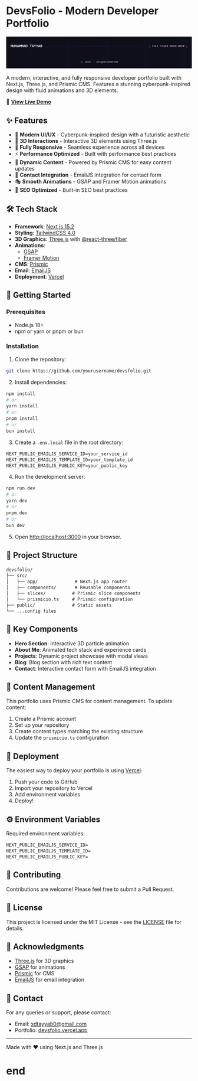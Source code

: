 # DevsFolio - Modern Developer Portfolio

![DevsFolio Banner](public/banner.png)

A modern, interactive, and fully responsive developer portfolio built with Next.js, Three.js, and Prismic CMS. Features a stunning cyberpunk-inspired design with fluid animations and 3D elements.

🔗 **[View Live Demo](https://devsfolio-seven.vercel.app)**

## ✨ Features

- 🎨 **Modern UI/UX** - Cyberpunk-inspired design with a futuristic aesthetic
- 🌟 **3D Interactions** - Interactive 3D elements using Three.js
- 📱 **Fully Responsive** - Seamless experience across all devices
- ⚡ **Performance Optimized** - Built with performance best practices
- 🔄 **Dynamic Content** - Powered by Prismic CMS for easy content updates
- 📧 **Contact Integration** - EmailJS integration for contact form
- 🎭 **Smooth Animations** - GSAP and Framer Motion animations
- 🎯 **SEO Optimized** - Built-in SEO best practices

## 🛠️ Tech Stack

- **Framework**: [Next.js 15.2](https://nextjs.org/)
- **Styling**: [TailwindCSS 4.0](https://tailwindcss.com/)
- **3D Graphics**: [Three.js](https://threejs.org/) with [@react-three/fiber](https://docs.pmnd.rs/react-three-fiber)
- **Animations**:
  - [GSAP](https://greensock.com/gsap/)
  - [Framer Motion](https://www.framer.com/motion/)
- **CMS**: [Prismic](https://prismic.io/)
- **Email**: [EmailJS](https://www.emailjs.com/)
- **Deployment**: [Vercel](https://vercel.com)

## 🚀 Getting Started

### Prerequisites

- Node.js 18+
- npm or yarn or pnpm or bun

### Installation

1. Clone the repository:
```bash
git clone https://github.com/yourusername/devsfolio.git
```

2. Install dependencies:
```bash
npm install
# or
yarn install
# or
pnpm install
# or
bun install
```

3. Create a `.env.local` file in the root directory:
```env
NEXT_PUBLIC_EMAILJS_SERVICE_ID=your_service_id
NEXT_PUBLIC_EMAILJS_TEMPLATE_ID=your_template_id
NEXT_PUBLIC_EMAILJS_PUBLIC_KEY=your_public_key
```

4. Run the development server:
```bash
npm run dev
# or
yarn dev
# or
pnpm dev
# or
bun dev
```

5. Open [http://localhost:3000](http://localhost:3000) in your browser.

## 📁 Project Structure

```
devsfolio/
├── src/
│   ├── app/              # Next.js app router
│   ├── components/       # Reusable components
│   ├── slices/          # Prismic slice components
│   └── prismicio.ts     # Prismic configuration
├── public/              # Static assets
└── ...config files
```

## 🎨 Key Components

- **Hero Section**: Interactive 3D particle animation
- **About Me**: Animated tech stack and experience cards
- **Projects**: Dynamic project showcase with modal views
- **Blog**: Blog section with rich text content
- **Contact**: Interactive contact form with EmailJS integration

## 📝 Content Management

This portfolio uses Prismic CMS for content management. To update content:

1. Create a Prismic account
2. Set up your repository
3. Create content types matching the existing structure
4. Update the `prismicio.ts` configuration

## 🚀 Deployment

The easiest way to deploy your portfolio is using [Vercel](https://vercel.com):

1. Push your code to GitHub
2. Import your repository to Vercel
3. Add environment variables
4. Deploy!

## ⚙️ Environment Variables

Required environment variables:

```env
NEXT_PUBLIC_EMAILJS_SERVICE_ID=
NEXT_PUBLIC_EMAILJS_TEMPLATE_ID=
NEXT_PUBLIC_EMAILJS_PUBLIC_KEY=
```

## 🤝 Contributing

Contributions are welcome! Please feel free to submit a Pull Request.

## 📄 License

This project is licensed under the MIT License - see the [LICENSE](LICENSE) file for details.

## 🙏 Acknowledgments

- [Three.js](https://threejs.org/) for 3D graphics
- [GSAP](https://greensock.com/gsap/) for animations
- [Prismic](https://prismic.io/) for CMS
- [EmailJS](https://www.emailjs.com/) for email integration

## 📧 Contact

For any queries or support, please contact:
- Email: [xdtayyab0@gmail.com](mailto:xdtayyab0@gmail.com)
- Portfolio: [devsfolio.vercel.app](https://devsfolio.vercel.app)

---

Made with ❤️ using Next.js and Three.js
# end
